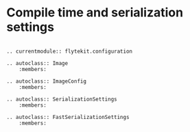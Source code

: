# Compile time and serialization settings

```--eval-rst--

.. currentmodule:: flytekit.configuration

.. autoclass:: Image
    :members:

.. autoclass:: ImageConfig
    :members:

.. autoclass:: SerializationSettings
    :members:

.. autoclass:: FastSerializationSettings
    :members:

```
